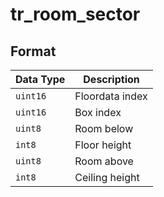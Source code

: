 # tr_room_sector

## Format

| Data Type | Description    |
| ----------| -------------  |
| `uint16`  | Floordata index |
| `uint16`  | Box index |
| `uint8`  | Room below |
| `int8`  | Floor height |
| `uint8`  | Room above |
| `int8`  | Ceiling height |
